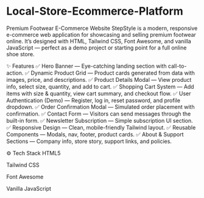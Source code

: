 # Local-Store-Ecommerce-Platform
Premium Footwear E-Commerce Website
StepStyle is a modern, responsive e-commerce web application for showcasing and selling premium footwear online.
It’s designed with HTML, Tailwind CSS, Font Awesome, and vanilla JavaScript — perfect as a demo project or starting point for a full online shoe store.

✨ Features
✅ Hero Banner — Eye-catching landing section with call-to-action.
✅ Dynamic Product Grid — Product cards generated from data with images, price, and descriptions.
✅ Product Details Modal — View product info, select size, quantity, and add to cart.
✅ Shopping Cart System — Add items with size & quantity, view cart summary, and checkout flow.
✅ User Authentication (Demo) — Register, log in, reset password, and profile dropdown.
✅ Order Confirmation Modal — Simulated order placement with confirmation.
✅ Contact Form — Visitors can send messages through the built-in form.
✅ Newsletter Subscription — Simple subscription UI section.
✅ Responsive Design — Clean, mobile-friendly Tailwind layout.
✅ Reusable Components — Modals, nav, footer, product cards.
✅ About & Support Sections — Company info, store story, support links, and policies.

⚙️ Tech Stack
HTML5

Tailwind CSS

Font Awesome

Vanilla JavaScript
